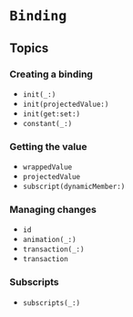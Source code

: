 # ``Binding``

## Topics

### Creating a binding

- ``init(_:)``
- ``init(projectedValue:)``
- ``init(get:set:)``
- ``constant(_:)``

### Getting the value

- ``wrappedValue``
- ``projectedValue``
- ``subscript(dynamicMember:)``

### Managing changes

- ``id``
- ``animation(_:)``
- ``transaction(_:)``
- ``transaction``

### Subscripts

- ``subscripts(_:)``
